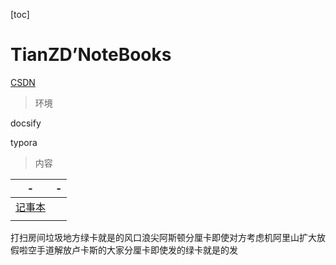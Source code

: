   [toc]

# TianZD’NoteBooks

[CSDN](https://blog.csdn.net/tianzhendong)

> 环境

docsify

typora

> 内容

| -                             | -    |
| ----------------------------- | ---- |
| [记事本](【0】生活/记事本.md) |      |
|                               |      |



打扫房间垃圾地方绿卡就是的风口浪尖阿斯顿分厘卡即使对方考虑机阿里山扩大放假啦空手道解放卢卡斯的大家分厘卡即使发的绿卡就是的发

